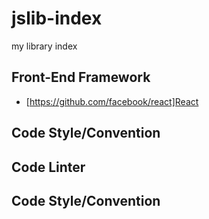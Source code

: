 # jslib-index
my library index

## Front-End Framework
  - [https://github.com/facebook/react]React

## Code Style/Convention

## Code Linter

## Code Style/Convention
